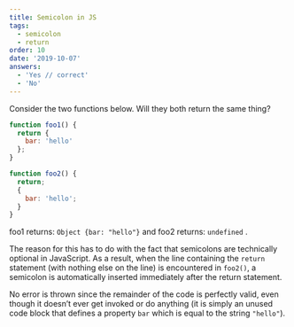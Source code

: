 ```yaml
---
title: Semicolon in JS
tags:
  - semicolon
  - return
order: 10
date: '2019-10-07'
answers:
  - 'Yes // correct'
  - 'No'
---
```


Consider the two functions below. Will they both return the same thing?

```javascript
function foo1() {
  return {
    bar: 'hello'
  };
}

function foo2() {
  return;
  {
    bar: 'hello';
  }
}
```

<!-- explanation -->

foo1 returns: `Object {bar: "hello"}` and foo2 returns: `undefined` .

The reason for this has to do with the fact that semicolons are technically optional in JavaScript. As a result, when the line containing the `return` statement (with nothing else on the line) is encountered in `foo2()`, a semicolon is automatically inserted immediately after the return statement.

No error is thrown since the remainder of the code is perfectly valid, even though it doesn’t ever get invoked or do anything (it is simply an unused code block that defines a property `bar` which is equal to the string `"hello"`).
